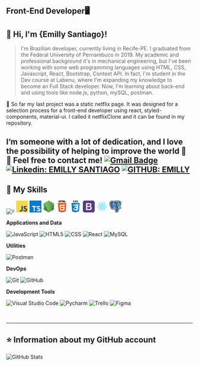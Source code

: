 ## Front-End Developer🖥️

## 💜 Hi, I'm <strong>{Emilly Santiago}!</strong>

> I'm Brazilian developer, currently living in Recife-PE. I graduated from the Federal University of Pernambuco in 2019. My academic and professional background it's in mechanical engineering, but I've been working with some web programming languages using HTML, CSS, Javascript, React, Bootstrap, Context API. In fact, I'm student in the Dev course at Labenu, where I'm expanding my knowledge to become an Full Stack developer. Now, I'm learning about back-end and using tools like node.js, python, mySQL, postman. 

🔭 So far my last project was a static netflix page. It was designed for a selection process for a front-end developer using react, styled-components, material-ui. I called it netflixClone and it can be found in my repository.

I’m someone with a lot of dedication, and I love the possibility of helping to improve the world 👯
💬 Feel free to contact me!
[![Gmail Badge](https://img.shields.io/badge/-emillysantiago89@gmail.com-006bed?style=flat-square&logo=Gmail&logoColor=white&link=mailto:emillysantiago89@gmail.com)](mailto:emillysantiago89@gmail.com)
[![Linkedin: EMILLY SANTIAGO](https://img.shields.io/badge/-EMILLY-blue?style=flat-square&logo=Linkedin&logoColor=white&link=https://www.linkedin.com/in/emillysantiago23/)](https://www.linkedin.com/in/emillysantiago23/)
[![GITHUB: EMILLY](https://img.shields.io/badge/-EMILLY-black?style=flat-square&logo=github&logoColor=white&link=https://github.com/future4code/Emilly-Santiago)](https://github.com/future4code/Emilly-Santiago)
----

## 🚀 My Skills

<code><img height="32" src="https://cdn.iconscout.com/icon/free/png-512/c-programming-569564.png" alt="c"/></code>
<code><img height="32" src="https://raw.githubusercontent.com/github/explore/80688e429a7d4ef2fca1e82350fe8e3517d3494d/topics/javascript/javascript.png" alt="Javascript"/></code>
<code><img height="32" src="https://raw.githubusercontent.com/github/explore/80688e429a7d4ef2fca1e82350fe8e3517d3494d/topics/typescript/typescript.png" alt="Typescript"/></code>
<code><img height="32" src="https://raw.githubusercontent.com/github/explore/80688e429a7d4ef2fca1e82350fe8e3517d3494d/topics/nodejs/nodejs.png" alt="Nodejs"/></code>
<code><img height="32" src="https://raw.githubusercontent.com/github/explore/80688e429a7d4ef2fca1e82350fe8e3517d3494d/topics/html/html.png" alt="HTML5"/></code>
<code><img height="32" src="https://raw.githubusercontent.com/github/explore/80688e429a7d4ef2fca1e82350fe8e3517d3494d/topics/css/css.png" alt="CSS"/></code>
<code><img height="32" src="https://raw.githubusercontent.com/github/explore/80688e429a7d4ef2fca1e82350fe8e3517d3494d/topics/bootstrap/bootstrap.png" alt="Bootstrap"/></code>
<code><img height="32" src="https://raw.githubusercontent.com/github/explore/80688e429a7d4ef2fca1e82350fe8e3517d3494d/topics/react/react.png" alt="React"/></code>
<code><img height="32" src="https://raw.githubusercontent.com/github/explore/80688e429a7d4ef2fca1e82350fe8e3517d3494d/topics/postgresql/postgresql.png" alt="PostegreSQL"/></code>

**Applications and Data**

  ![JavaScript](https://img.shields.io/badge/-JavaScript-333333?style=flat&logo=javascript)
  ![HTML5](https://img.shields.io/badge/-HTML5-333333?style=flat&logo=HTML5)
  ![CSS](https://img.shields.io/badge/-CSS-333333?style=flat&logo=CSS3&logoColor=1572B6)
  ![React](https://img.shields.io/badge/-React-333333?style=flat&logo=react)
  ![MySQL](https://img.shields.io/badge/-MySQL-333333?style=flat&logo=mysql)

**Utilities**

  ![Postman](https://img.shields.io/badge/-Postman-333333?style=flat&logo=postman)

**DevOps**

  ![Git](https://img.shields.io/badge/-Git-333333?style=flat&logo=git)
  ![GitHub](https://img.shields.io/badge/-GitHub-333333?style=flat&logo=github)
  
**Development Tools**

  ![Visual Studio Code](https://img.shields.io/badge/-Visual%20Studio%20Code-333333?style=flat&logo=visual-studio-code&logoColor=007ACC)
  ![Pycharm](https://img.shields.io/badge/-Pycharm-333333?style=flat&logo=Pycharm-ide&logoColor=2C2255)
  ![Trello](https://img.shields.io/badge/-Trello-333333?style=flat&logo=trello&logoColor=007ACC)
  ![Figma](https://img.shields.io/badge/-Figma-333333?style=flat&logo=figma&logoColor=007ACC)

<br/>

---

## ⭐ Information about my GitHub account
![GitHub Stats](https://github-readme-stats.vercel.app/api?username=emillysant&show_icons=true)
